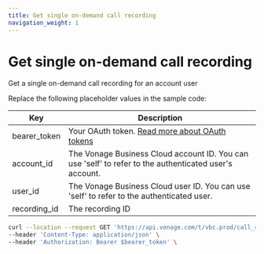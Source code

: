 ```yaml
---
title: Get single on-demand call recording
navigation_weight: 1
---
```


# Get single on-demand call recording
Get a single on-demand call recording for an account user

Replace the following placeholder values in the sample code:

| Key        | Description                                                                                            |
|------------|--------------------------------------------------------------------------------------------------------|
| bearer_token | Your OAuth token. [Read more about OAuth tokens](https://developer.nexmo.com/vonage-business-cloud/vbc-apis/getting-started/authentication) |
| account_id | The Vonage Business Cloud account ID. You can use 'self' to refer to the authenticated user's account. |
| user_id | The Vonage Business Cloud user ID. You can use 'self' to refer to the authenticated user. |
| recording_id | The recording ID |

``` bash
curl --location --request GET 'https://api.vonage.com/t/vbc.prod/call_recording/api/accounts/:account_id/users/:user_id/call_recordings/:recording_id' \
--header 'Content-Type: application/json' \
--header 'Authorization: Bearer $bearer_token' \
```
